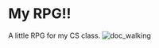 # My RPG!!
A little RPG for my CS class.
![doc_walking](https://github.com/user-attachments/assets/8243d58e-2926-44ee-83ff-72086352ac96)
